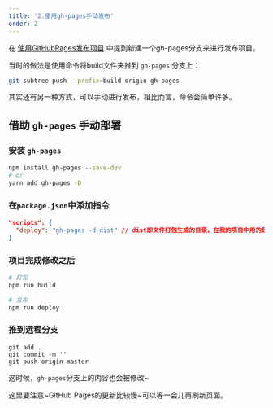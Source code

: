 ```yaml
---
title: '2.使用gh-pages手动发布'
order: 2
---
```


在 [使用GitHubPages发布项目](https://github.com/Jade-Ting/note/blob/master/github-pages/%E4%BD%BF%E7%94%A8GitHubPages%E5%8F%91%E5%B8%83%E9%A1%B9%E7%9B%AE.md) 中提到新建一个gh-pages分支来进行发布项目。

当时的做法是使用命令将build文件夹推到 `gh-pages` 分支上：

```bash
git subtree push --prefix=build origin gh-pages
```

其实还有另一种方式，可以手动进行发布，相比而言，命令会简单许多。

## 借助 `gh-pages` 手动部署

### 安装 `gh-pages`
```bash
npm install gh-pages --save-dev
# or
yarn add gh-pages -D
```

### 在`package.json`中添加指令

```json
"scripts": {
  "deploy": "gh-pages -d dist" // dist即文件打包生成的目录，在我的项目中用的是 build目录，所以是 "deploy": "gh-pages -d build"
}
```

### 项目完成修改之后

```bash
# 打包
npm run build

# 发布
npm run deploy
```

### 推到远程分支

```
git add .
git commit -m ''
git push origin master
```

这时候，`gh-pages`分支上的内容也会被修改~

这里要注意~GitHub Pages的更新比较慢~可以等一会儿再刷新页面。